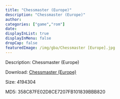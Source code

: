 ```yaml
---
title: "Chessmaster (Europe)"
description: "Chessmaster (Europe)"
author: 
categories: ["game","rom"]
date: 
displayInList: true
displayInMenu: false
dropCap: false
featuredImage: /img/gba/Chessmaster [Europe].jpg
---
```


Description: Chessmaster (Europe)

Download: <a style="text-decoration:underline;" href="https://mega.nz/#!OTQ0kYDZ!wSbkKLdRjo5prVODfd7i5asS4bscpIGZtR5s3MlBWjo" target = "_blank" rel = "nofollow" > Chessmaster (Europe)</a>

Size: 4194304

MD5: 358C87FE02D8CE7207FB101839BBB820


